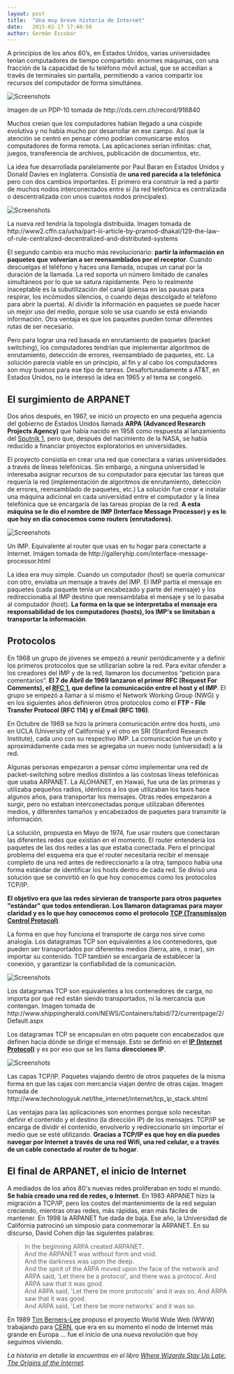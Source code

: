```yaml
---
layout: post
title:  "Una muy breve historia de Internet"
date:   2015-02-17 17:40:58
author: Germán Escobar
---
```


A principios de los años 60’s, en Estados Unidos, varias universidades tenían computadores de tiempo compartido: enormes máquinas, con una fracción de la capacidad de tu teléfono móvil actual, que se accedían a través de terminales sin pantalla, permitiendo a varios compartir los recursos del computador de forma simultánea.

<img src="/images/mainframe3.jpg" alt="Screenshots" class="photo">

<p class="photo-description">Imagen de un PDP-10 tomada de http://cds.cern.ch/record/916840</p>

Muchos creían que los computadores habían llegado a una cúspide evolutiva y no había mucho por desarrollar en ese campo. Así que la atención se centró en pensar cómo podrían comunicarse estos computadores de forma remota. Las aplicaciones serían infinitas: chat, juegos, transferencia de archivos, publicación de documentos, etc.

La idea fue desarrollada paralelamente por Paul Baran en Estados Unidos y Donald Davies en Inglaterra. Consistía de **una red parecida a la telefónica** pero con dos cambios importantes. El primero era construir la red a partir de muchos nodos interconectados entre sí (la red telefónica es centralizada o descentralizada con unos cuantos nodos principales).

<img src="/images/topologies.jpg" alt="Screenshots" class="photo">

<p class="photo-description">La nueva red tendría la topología distribuída. Imagen tomada de http://www2.cffn.ca/usha/part-iii-article-by-pramod-dhakal/129-the-law-of-rule-centralized-decentralized-and-distributed-systems</p>

El segundo cambio era mucho más revolucionario: **partir la información en paquetes que volverían a ser reensamblados por el receptor**. Cuando descuelgas el teléfono y haces una llamada, ocupas un canal por la duración de la llamada. La red soporta un número limitado de canales simultáneos por lo que se satura rápidamente. Pero lo realmente inaceptable es la subutilización del canal (piensa en las pausas para respirar, los incómodos silencios, o cuando dejas descolgado el teléfono para abrir la puerta). Al dividir la información en paquetes se puede hacer un mejor uso del medio, porque solo se usa cuando se está enviando información. Otra ventaja es que los paquetes pueden tomar diferentes rutas de ser necesario.

Pero para lograr una red basada en enrutamiento de paquetes (packet switching), los computadores tendrían que implementar algoritmos de enrutamiento, detección de errores, reensamblado de paquetes, etc. La solución parecía viable en un principio, al fin y al cabo los computadores son muy buenos para ese tipo de tareas. Desafortunadamente a AT&T, en Estados Unidos, no le interesó la idea en 1965 y el tema se congeló.

## El surgimiento de ARPANET

Dos años después, en 1967, se inició un proyecto en una pequeña agencia del gobierno de Estados Unidos llamada **ARPA (Advanced Research Projects Agency)** que había nacido en 1958 como respuesta al lanzamiento del <a href="http://en.wikipedia.org/wiki/Sputnik_1" target="_blank">Sputnik 1</a>, pero que, después del nacimiento de la NASA, se había reducido a financiar proyectos exploratorios en universidades.

El proyecto consistía en crear una red que conectara a varias universidades a través de líneas telefónicas. Sin embargo, a ninguna universidad le interesaba asignar recursos de su computador para ejecutar las tareas que requería la red (implementación de algoritmos de enrutamiento, detección de errores, reensamblado de paquetes, etc.) La solución fue crear e instalar una máquina adicional en cada universidad entre el computador y la línea telefónica que se encargaría de las tareas propias de la red. **A esta máquina se le dio el nombre de IMP (Interface Message Processor) y es lo que hoy en día conocemos como routers (enrutadores)**.

<img src="/images/imp.jpg" alt="Screenshots" class="photo">

<p class="photo-description">Un IMP. Equivalente al router que usas en tu hogar para conectarte a Internet. Imágen tomada de http://galleryhip.com/interface-message-processor.html</p>

La idea era muy simple. Cuando un computador (host) se quería comunicar con otro, enviaba un mensaje a través del IMP. El IMP partía el mensaje en paquetes (cada paquete tenía un encabezado y parte del mensaje) y los redireccionaba al IMP destino que reensamblaba el mensaje y se lo pasaba al computador (host). **La forma en la que se interpretaba el mensaje era responsabilidad de los computadores (hosts), los IMP's se limitaban a transportar la información**.

## Protocolos

En 1968 un grupo de jóvenes se empezó a reunir periódicamente y a definir los primeros protocolos que se utilizarían sobre la red. Para evitar ofender a los creadores del IMP y de la red, llamaron los documentos “petición para comentarios”. <strong>El 7 de Abril de 1969 lanzaron el primer RFC (Request For Comments), el <a href="https://tools.ietf.org/html/rfc1" target="_blank">RFC 1</a>, que define la comunicación entre el host y el IMP</strong>. El grupo se empezó a llamar a sí mismo el Network Working Group (NWG) y en los siguientes años definieron otros protocolos como el **FTP - File Transfer Protocol (RFC 114) y el Email (RFC 196)**.

En Octubre de 1969 se hizo la primera comunicación entre dos hosts, uno en UCLA (University of California) y el otro en SRI (Stanford Research Institute), cada uno con su respectivo IMP. La comunicación fue un éxito y aproximádamente cada mes se agregaba un nuevo nodo (universidad) a la red.

Algunas personas empezaron a pensar cómo implementar una red de packet-switching sobre medios distintos a las costosas líneas telefónicas que usaba ARPANET. La ALOHANET, en Hawaii, fue una de las primeras y utilizaba pequeños radios, idénticos a los que utilizaban los taxis hace algunos años, para transportar los mensajes. Otras redes empezaron a surgir, pero no estaban interconectadas  porque utilizaban diferentes medios, y diferentes tamaños y encabezados de paquetes para transmitir la información.

La solución, propuesta en Mayo de 1974, fue usar routers que conectaran las diferentes redes que existían en el momento. El router entendería los paquetes de las dos redes a las que estaba conectada. Pero el principal problema del esquema era que el router necesitaría recibir el mensaje completo de una red antes de redireccionarlo a la otra; tampoco había una forma estándar de identificar los hosts dentro de cada red. Se divisó una solución que se convirtió en lo que hoy conocemos como los protocolos TCP/IP.

<strong>El objetivo era que las redes sirvieran de transporte para otros paquetes "estándar" que todos entendieran. Los llamaron datagramas para mayor claridad y es lo que hoy conocemos como el protocolo <a href="http://en.wikipedia.org/wiki/Transmission_Control_Protocol" target="_blank">TCP (Transmission Control Protocol)</a></strong>. 

La forma en que hoy funciona el transporte de carga nos sirve como analogía. Los datagramas TCP son equivalentes a los contenedores, que pueden ser transportados por diferentes medios (tierra, aire, o mar), sin importar su contenido. TCP también se encargaría de establecer la conexión, y garantizar la confiabilidad de la comunicación.

<img src="/images/container-ship.jpg" alt="Screenshots" class="photo">

<p class="photo-description">Los datagramas TCP son equivalentes a los contenedores de carga, no importa por qué red están siendo transportados, ni la mercancia que contengan. Imagen tomada de http://www.shippingherald.com/NEWS/Containers/tabid/72/currentpage/2/Default.aspx</p>

Los datagramas TCP se encapsulan en otro paquete con encabezados que definen hacia dónde se dirige el mensaje. Esto se definió en el <a href="http://en.wikipedia.org/wiki/Internet_Protocol" target="_blank"><strong>IP (Internet Protocol)</strong></a> y es por eso que se les llama **direcciones IP**.

<img src="/images/tcp-ip.gif" alt="Screenshots" class="photo">

<p class="photo-description">Las capas TCP/IP. Paquetes viajando dentro de otros paquetes de la misma forma en que las cajas con mercancia viajan dentro de otras cajas. Imagen tomada de http://www.technologyuk.net/the_internet/internet/tcp_ip_stack.shtml</p>

Las ventajas para las aplicaciones son enormes porque solo necesitan definir el contenido y el destino (la dirección IP) de los mensajes. TCP/IP se encarga de dividir el contenido, envolverlo y redireccionarlo sin importar el medio que se esté utilizando. **Gracias a TCP/IP es que hoy en día puedes navegar por Internet a través de una red Wifi, una red celular, o a través de un cable conectado al router de tu hogar**.

## El final de ARPANET, el inicio de Internet

A mediados de los años 80's nuevas redes proliferaban en todo el mundo. **Se había creado una red de redes, o Internet**. En 1983 ARPANET hizo la migración a TCP/IP, pero los costos del mantenimiento de la red seguían creciendo, mientras otras redes, más rápidas, eran más fáciles de mantener. En 1998 la ARPANET fue dada de baja. Ese año, la Universidad de California patrocinó un simposio para conmemorar la ARPANET. En su discurso, David Cohen dijo las siguientes palabras:

<blockquote>In the beginning ARPA created ARPANET.<br>
	And the ARPANET was without form and void.<br>
	And the darkness was upon the deep.<br>
	And the spirit of the ARPA moved upon the face of the network and ARPA said, 'Let there be a protocol', and there was a protocol. And ARPA saw that it was good. <br>
	And ARPA said, 'Let there be more protocols' and it was so. And ARPA saw that it was good.<br>
	And ARPA said, 'Let there be more networks' and it was so.</blockquote>

En 1989 <a href="http://en.wikipedia.org/wiki/Tim_Berners-Lee" target="_blank">Tim Berners-Lee</a> propuso el proyecto World Wide Web (WWW) trabajando para <a href="http://en.wikipedia.org/wiki/CERN" target="_blank">CERN</a>, que era en su momento el nodo de Internet más grande en Europa ... fue el inicio de una nueva revolución que hoy seguimos viviendo.

*La historia en detalle la encuentras en el libro <a href="http://www.amazon.com/Where-Wizards-Stay-Up-Late-ebook/dp/B000FC0WP6/ref=sr_1_1?s=digital-text&ie=UTF8&qid=1424226000&sr=1-1&keywords=where+wizards+stay+up+late" target="_blank">Where Wizards Stay Up Late: The Origins of the Internet</a>.*